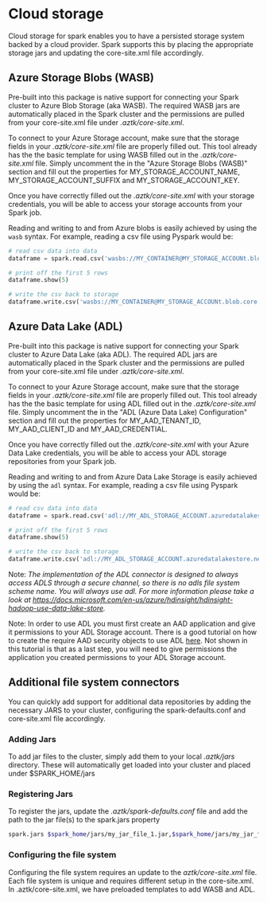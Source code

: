 # Cloud storage
Cloud storage for spark enables you to have a persisted storage system backed by a cloud provider. Spark supports this by placing the appropriate storage jars and updating the core-site.xml file accordingly.

## Azure Storage Blobs (WASB)

Pre-built into this package is native support for connecting your Spark cluster to Azure Blob Storage (aka WASB). The required WASB jars are automatically placed in the Spark cluster and the permissions are pulled from your core-site.xml file under *.aztk/core-site.xml*.

To connect to your Azure Storage account, make sure that the storage fields in your *.aztk/core-site.xml* file are properly filled out. This tool already has the the basic template for using WASB filled out in the *.aztk/core-site.xml* file. Simply uncomment the in the "Azure Storage Blobs (WASB)" section and fill out the properties for MY\_STORAGE\_ACCOUNT\_NAME, MY\_STORAGE\_ACCOUNT\_SUFFIX and MY\_STORAGE\_ACCOUNT\_KEY.

Once you have correctly filled out the *.aztk/core-site.xml* with your storage credentials, you will be able to access your storage accounts from your Spark job.

Reading and writing to and from Azure blobs is easily achieved by using the `wasb` syntax. For example, reading a csv file using Pyspark would be:

```python
# read csv data into data
dataframe = spark.read.csv('wasbs://MY_CONTAINER@MY_STORAGE_ACCOUNt.blob.core.windows.net/MY_INPUT_DATA.csv')

# print off the first 5 rows
dataframe.show(5)

# write the csv back to storage
dataframe.write.csv('wasbs://MY_CONTAINER@MY_STORAGE_ACCOUNt.blob.core.windows.net/MY_OUTPUT_DATA.csv')
```

## Azure Data Lake (ADL)

Pre-built into this package is native support for connecting your Spark cluster to Azure Data Lake (aka ADL). The required ADL jars are automatically placed in the Spark cluster and the permissions are pulled from your core-site.xml file under *.aztk/core-site.xml*.

To connect to your Azure Storage account, make sure that the storage fields in your *.aztk/core-site.xml* file are properly filled out. This tool already has the the basic template for using ADL filled out in the *.aztk/core-site.xml* file. Simply uncomment the in the "ADL (Azure Data Lake) Configuration" section and fill out the properties for MY\_AAD\_TENANT\_ID, MY\_AAD\_CLIENT\_ID and MY\_AAD\_CREDENTIAL.

Once you have correctly filled out the *.aztk/core-site.xml* with your Azure Data Lake credentials, you will be able to access your ADL storage repositories from your Spark job.

Reading and writing to and from Azure Data Lake Storage is easily achieved by using the `adl` syntax. For example, reading a csv file using Pyspark would be:

```python
# read csv data into data
dataframe = spark.read.csv('adl://MY_ADL_STORAGE_ACCOUNT.azuredatalakestore.net/MY_INPUT_DATA.csv')

# print off the first 5 rows
dataframe.show(5)

# write the csv back to storage
dataframe.write.csv('adl://MY_ADL_STORAGE_ACCOUNT.azuredatalakestore.net/MY_OUTPUT_DATA.csv')
```

Note: _The implementation of the ADL connector is designed to always access ADLS through a secure channel, so there is no adls file system scheme name. You will always use adl. For more information please take a look at https://docs.microsoft.com/en-us/azure/hdinsight/hdinsight-hadoop-use-data-lake-store._

Note: In order to use ADL you must first create an AAD application and give it permissions to your ADL Storage account. There is a good tutorial on how to create the require AAD security objects to use ADL [here](https://docs.microsoft.com/en-us/azure/azure-resource-manager/resource-group-create-service-principal-portal). Not shown in this tutorial is that as a last step, you will need to give permissions the application you created permissions to your ADL Storage account.

## Additional file system connectors

You can quickly add support for additional data repositories by adding the necessary JARS to your cluster, configuring the spark-defaults.conf and core-site.xml file  accordingly.

### Adding Jars

To add jar files to the cluster, simply add them to your local *.aztk/jars* directory. These will automatically get loaded into your cluster and placed under $SPARK_HOME/jars

### Registering Jars

To register the jars, update the *.aztk/spark-defaults.conf* file and add the path to the jar file(s) to the spark.jars property
```sh
spark.jars $spark_home/jars/my_jar_file_1.jar,$spark_home/jars/my_jar_file_2.jar
```

### Configuring the file system

Configuring the file system requires an update to the *aztk/core-site.xml* file. Each file system is unique and requires different setup in the core-site.xml. In .aztk/core-site.xml, we have preloaded templates to add WASB and ADL.
